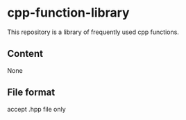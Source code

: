 # cpp-function-library
This repository is a library of frequently used cpp functions.

## Content
None

## File format
accept .hpp file only
